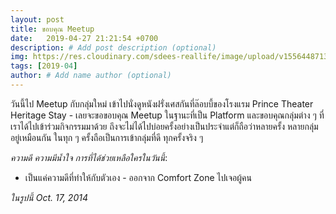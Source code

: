 ```yaml
---
layout: post
title: ขอบคุณ Meetup
date:   2019-04-27 21:21:54 +0700
description: # Add post description (optional)
img: https://res.cloudinary.com/sdees-reallife/image/upload/v1556448713/highres_418598722.jpg # Add image post (optional)
tags: [2019-04]
author: # Add name author (optional)
---
```

วันนี้ไป Meetup กับกลุ่มใหม่ เข้าไปนั่งดูหนังฝรั่งเศสกันที่ล๊อบบี้ของโรงแรม Prince Theater Heritage Stay - เลยจะขอขอบคุณ Meetup ในฐานะที่เป็น Platform และขอบคุณกลุ่มต่าง ๆ ที่เราได้ไปเข้าร่วมกิจกรรมมาด้วย ถึงจะไม่ได้ไปบ่อยครั้งอย่างเป็นประจำแต่ก็ถือว่าหลายครั้ง หลายกลุ่มอยู่เหมือนกัน ในทุก ๆ ครั้งถือเป็นการเข้ากลุ่มที่ดี ทุกครั้งจริง ๆ <i class="fa fa-child" style="color:plum"></i>

*ความดี ความมีน้ำใจ การที่ได้ช่วยเหลือใครในวันนี้*:
- เป็นแค่ความดีที่ทำให้กับตัวเอง - ออกจาก Comfort Zone ไปเจอผู้คน

*ในรูปนี้ Oct. 17, 2014*
